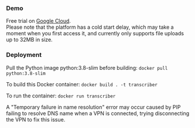 ### Demo
Free trial on [Google Cloud](https://transcriber-810769139906.europe-west2.run.app). <br>
Please note that the platform has a cold start delay, which may take a moment when you first access it, and currently only supports file uploads up to 32MB in size. 


### Deployment
Pull the Python image python:3.8-slim before building: `docker pull python:3.8-slim` <br> 

To build this Docker container: `docker build . -t transcriber` <br>

To run the container: `docker run transcriber`

A "Temporary failure in name resolution" error may occur caused by PIP failing to resolve DNS name when a VPN is connected, trying disconnecting the VPN to fix this issue.
